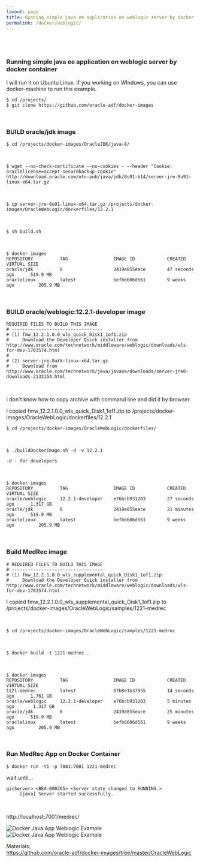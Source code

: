 ```yaml
---
layout: page
title: Running simple java ee application on weblogic server by docker container
permalink: /docker/weblogic/
---
```


<br/><br/>


### Running simple java ee application on weblogic server by docker container





I will run it on Ubuntu Linux. If you working on WIndows, you can use docker-mashine to run this example.


    $ cd /projects/
    $ git clone https://github.com/oracle-adf/docker-images

<br/>

### BUILD oracle/jdk image


    $ cd /projects/docker-images/OracleJDK/java-8/

<br/>

    $ wget --no-check-certificate --no-cookies - --header "Cookie: oraclelicense=accept-securebackup-cookie" http://download.oracle.com/otn-pub/java/jdk/8u91-b14/server-jre-8u91-linux-x64.tar.gz

<br/>


    $ cp server-jre-8u91-linux-x64.tar.gz /projects/docker-images/OracleWebLogic/dockerfiles/12.2.1

<br/>

    $ sh build.sh

<br/>

    $ docker images
    REPOSITORY          TAG                 IMAGE ID            CREATED             VIRTUAL SIZE
    oracle/jdk          8                   2419e855eace        47 seconds ago      519.9 MB
    oraclelinux         latest              befb6606d561        9 weeks ago         205.9 MB


<br/>

### BUILD oracle/weblogic:12.2.1-developer image


    REQUIRED FILES TO BUILD THIS IMAGE
    # ----------------------------------
    # (1) fmw_12.2.1.0.0_wls_quick_Disk1_1of1.zip
    #     Download the Developer Quick installer from http://www.oracle.com/technetwork/middleware/weblogic/downloads/wls-for-dev-1703574.html
    #
    # (2) server-jre-8uXX-linux-x64.tar.gz
    #     Download from http://www.oracle.com/technetwork/java/javase/downloads/server-jre8-downloads-2133154.html



<br/>

I don't know how to copy archive with command line and did it by browser.

I copied fmw_12.2.1.0.0_wls_quick_Disk1_1of1.zip to /projects/docker-images/OracleWebLogic/dockerfiles/12.2.1


    $ cd /projects/docker-images/OracleWebLogic/dockerfiles/

<br/>

    $ ./buildDockerImage.sh -d -v 12.2.1

    -d - for developers

<br/>

    $ docker images
    REPOSITORY          TAG                 IMAGE ID            CREATED             VIRTUAL SIZE
    oracle/weblogic     12.2.1-developer    e76bcb931203        27 seconds ago      1.317 GB
    oracle/jdk          8                   2419e855eace        21 minutes ago      519.9 MB
    oraclelinux         latest              befb6606d561        9 weeks ago         205.9 MB


<br/>

### Build MedRec image


    # REQUIRED FILES TO BUILD THIS IMAGE
    # ----------------------------------
    # (1) fmw_12.2.1.0.0_wls_supplemental_quick_Disk1_1of1.zip
    #     Download the Developer Quick installer from http://www.oracle.com/technetwork/middleware/weblogic/downloads/wls-for-dev-1703574.html


I copied fmw_12.2.1.0.0_wls_supplemental_quick_Disk1_1of1.zip to /projects/docker-images/OracleWebLogic/samples/1221-medrec

<br/>

    $ cd /projects/docker-images/OracleWebLogic/samples/1221-medrec

<br/>

    $ docker build -t 1221-medrec .

<br/>

    $ docker images
    REPOSITORY          TAG                 IMAGE ID            CREATED             VIRTUAL SIZE
    1221-medrec         latest              67b8e1b37955        14 seconds ago      1.761 GB
    oracle/weblogic     12.2.1-developer    e76bcb931203        5 minutes ago       1.317 GB
    oracle/jdk          8                   2419e855eace        25 minutes ago      519.9 MB
    oraclelinux         latest              befb6606d561        9 weeks ago         205.9 MB


<br/>

### Run MedRec App on Docker Container


    $ docker run -ti -p 7001:7001 1221-medrec


wait until...

    gicServer> <BEA-000365> <Server state changed to RUNNING.>
         [java] Server started successfully.


<br/>

http://localhost:7001/medrec/


<img src="http://files.javadev.org/docker/weblogic/app/Docker_Java_App_Weblogic_Example_01.png" alt="Docker Java App Weblogic Example">


<img src="http://files.javadev.org/docker/weblogic/app/Docker_Java_App_Weblogic_Example_02.png" alt="Docker Java App Weblogic Example">




Materials:  
https://github.com/oracle-adf/docker-images/tree/master/OracleWebLogic
